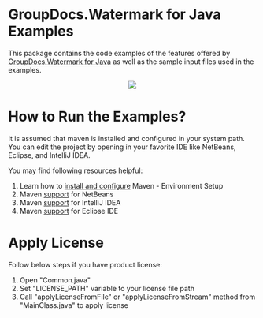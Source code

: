 
# GroupDocs.Watermark for Java Examples


This package contains the code examples of the features offered by [GroupDocs.Watermark for Java](https://products.groupdocs.com/watermark/java) as well as the sample input files used in the examples.

<p align="center">
  <a title="Download GroupDocs.Watermark for Java source code" href="https://github.com/groupdocs-watermark/GroupDocs.Watermark-for-java/archive/master.zip">
	<img src="https://raw.github.com/AsposeExamples/java-examples-dashboard/master/images/downloadZip-Button-Large.png" />
  </a>
</p>

# How to Run the Examples?

It is assumed that maven is installed and configured in your system path. You can edit the project by opening in your favorite IDE like NetBeans, Eclipse, and IntelliJ IDEA.

You may find following resources helpful:

1. Learn how to <a href="http://www.tutorialspoint.com/maven/maven_environment_setup.htm">install and configure</a> Maven - Environment Setup
2. Maven <a href="http://www.tutorialspoint.com/maven/maven_netbeans.htm">support</a> for NetBeans
3. Maven <a href="http://www.tutorialspoint.com/maven/maven_intellij_idea.htm">support</a> for IntelliJ IDEA
4. Maven <a href="http://www.tutorialspoint.com/maven/maven_eclispe_ide.htm">support</a> for Eclipse IDE

# Apply License

Follow below steps if you have product license:

1. Open "Common.java"
2. Set "LICENSE_PATH" variable to your license file path
3. Call "applyLicenseFromFile" or "applyLicenseFromStream" method from "MainClass.java" to apply license
